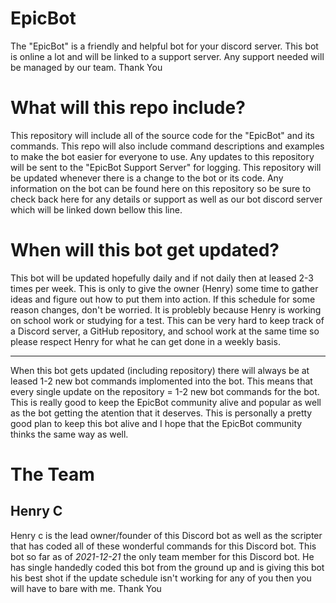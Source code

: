 # EpicBot
The "EpicBot" is a friendly and helpful bot for your discord server. This bot is online a lot and will be linked to a support server. Any support needed will be managed by our team. Thank You

# What will this repo include?
This repository will include all of the source code for the "EpicBot" and its commands. This repo will also include command descriptions and examples to make the bot easier for everyone to use. Any updates to this repository will be sent to the "EpicBot Support Server" for logging. This repository will be updated whenever there is a change to the bot or its code. Any information on the bot can be found here on this repository so be sure to check back here for any details or support as well as our bot discord server which will be linked down bellow this line. 

# When will this bot get updated?
This bot will be updated hopefully daily and if not daily then at leased 2-3 times per week. This is only to give the owner (Henry) some time to gather ideas and figure out how to put them into action. If this schedule for some reason changes, don't be worried. It is problebly because Henry is working on school work or studying for a test. This can be very hard to keep track of a Discord server, a GitHub repository, and school work at the same time so please respect Henry for what he can get done in a weekly basis. 
***
When this bot gets updated (including repository) there will always be at leased 1-2 new bot commands implomented into the bot. This means that every single update on the repository = 1-2 new bot commands for the bot. This is really good to keep the EpicBot community alive and popular as well as the bot getting the atention that it deserves. This is personally a pretty good plan to keep this bot alive and I hope that the EpicBot community thinks the same way as well. 

# The Team
## Henry C 
Henry c is the lead owner/founder of this Discord bot as well as the scripter that has coded all of these wonderful commands for this Discord bot. This bot so far as of *2021-12-21* the only team member for this Discord bot. He has single handedly coded this bot from the ground up and is giving this bot his best shot if the update schedule isn't working for any of you then you will have to bare with me. Thank You
